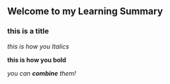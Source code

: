 ## Welcome to my Learning Summary

### this is a title

*this is how you Italics*

**this is how you bold**

*you can **combine** them!*
